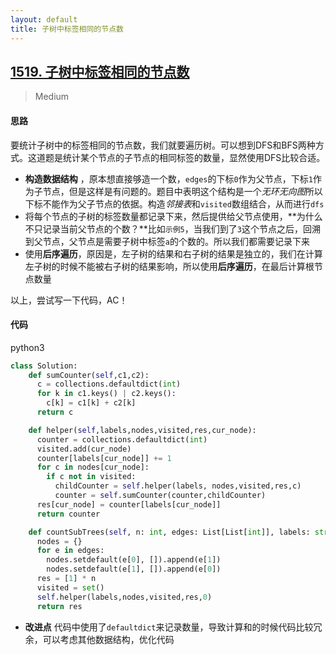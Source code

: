 ```yaml
---
layout: default
title: 子树中标签相同的节点数
---
```


## [1519\. 子树中标签相同的节点数](https://leetcode-cn.com/problems/number-of-nodes-in-the-sub-tree-with-the-same-label/)

> Medium

#### 思路

要统计子树中的标签相同的节点数，我们就要遍历树。可以想到DFS和BFS两种方式。这道题是统计某个节点的子节点的相同标签的数量，显然使用DFS比较合适。

* **构造数据结构** ，原本想直接够造一个数，`edges`的下标`0`作为父节点，下标`1`作为子节点，但是这样是有问题的。题目中表明这个结构是一个*无环无向图*所以下标不能作为父子节点的依据。构造*邻接表*和`visited`数组结合，从而进行`dfs`
* 将每个节点的子树的标签数量都记录下来，然后提供给父节点使用，**为什么不只记录当前父节点的个数？**比如`示例5`，当我们到了`3`这个节点之后，回溯到父节点，父节点是需要子树中标签`a`的个数的。所以我们都需要记录下来
* 使用**后序遍历**，原因是，左子树的结果和右子树的结果是独立的，我们在计算左子树的时候不能被右子树的结果影响，所以使用**后序遍历**，在最后计算根节点数量

以上，尝试写一下代码，AC！

#### 代码
python3
```python
class Solution:
    def sumCounter(self,c1,c2):
      c = collections.defaultdict(int)
      for k in c1.keys() | c2.keys():
        c[k] = c1[k] + c2[k]
      return c

    def helper(self,labels,nodes,visited,res,cur_node):
      counter = collections.defaultdict(int)
      visited.add(cur_node)
      counter[labels[cur_node]] += 1
      for c in nodes[cur_node]:
        if c not in visited:
          childCounter = self.helper(labels, nodes,visited,res,c)
          counter = self.sumCounter(counter,childCounter)
      res[cur_node] = counter[labels[cur_node]]
      return counter

    def countSubTrees(self, n: int, edges: List[List[int]], labels: str) -> List[int]:
      nodes = {}
      for e in edges:
        nodes.setdefault(e[0], []).append(e[1])
        nodes.setdefault(e[1], []).append(e[0])
      res = [1] * n
      visited = set()
      self.helper(labels,nodes,visited,res,0)
      return res
```

* **改进点** 代码中使用了`defaultdict`来记录数量，导致计算和的时候代码比较冗余，可以考虑其他数据结构，优化代码